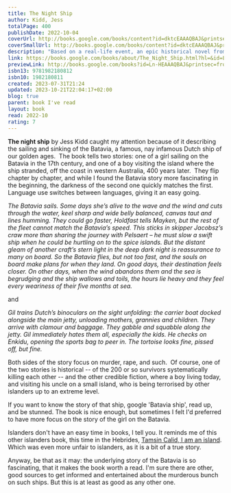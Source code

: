 ```yaml
---  
title: The Night Ship  
author: Kidd, Jess  
totalPage: 400  
publishDate: 2022-10-04  
coverUrl: http://books.google.com/books/content?id=dktcEAAAQBAJ&printsec=frontcover&img=1&zoom=1&edge=curl&source=gbs_api  
coverSmallUrl: http://books.google.com/books/content?id=dktcEAAAQBAJ&printsec=frontcover&img=1&zoom=5&edge=curl&source=gbs_api  
description: "Based on a real-life event, an epic historical novel from the award-winning author of Things in Jars that illuminates the lives of two characters: a girl shipwrecked on an island off Western Australia and, three hundred years later, a boy finding a home with his grandfather on the very same island. 1629: A newly orphaned young girl named Mayken is bound for the Dutch East Indies on the Batavia, one of the greatest ships of the Dutch Golden Age. Curious and mischievous, Mayken spends the long journey going on misadventures above and below the deck, searching for a mythical monster. But the true monsters might be closer than she thinks. 1989: A lonely boy named Gil is sent to live off the coast of Western Australia among the seasonal fishing community where his late mother once resided. There, on the tiny reef-shrouded island, he discovers the story of an infamous shipwreck…​ With her trademark “thrilling, mysterious, twisted, but more than anything, beautifully written” (Graham Norton, New York Times bestselling author) storytelling, Jess Kidd weaves a unputdownable and charming tale of friendship and sacrifice, brutality and forgiveness."  
link: https://books.google.com/books/about/The_Night_Ship.html?hl=&id=Ln-HEAAAQBAJ  
previewLink: http://books.google.com/books?id=Ln-HEAAAQBAJ&printsec=frontcover&dq=Jess+Kidd,+The+Night+Ship&hl=&as_pt=BOOKS&cd=1&source=gbs_api  
isbn13: 9781982180812  
isbn10: 1982180811  
created: 2023-07-31T21:24  
updated: 2023-10-21T22:04:17+02:00  
blog: true  
parent: book I've read  
layout: book  
read: 2022-10  
rating: 7  
---  
```

  
**The night ship** by Jess Kidd caught my attention because of it describing the sailing and sinking of the Batavia, a famous, nay infamous Dutch ship of our golden ages.  The book tells two stories: one of a girl sailing on the Batavia in the 17th century, and one of a boy visiting the island where the ship stranded, off the coast in western Australia, 400 years later.  They flip chapter by chapter, and while I found the Batavia story more fascinating in the beginning, the darkness of the second one quickly matches the first.  Language use switches between languages, giving it an easy going.   
  
_The Batavia sails. Some days she’s alive to the wave and the wind and cuts through the water, keel sharp and wide belly balanced, canvas taut and lines humming. They could go faster, Holdfast tells Mayken, but the rest of the fleet cannot match the Batavia’s speed. This sticks in skipper Jacobsz’s craw more than sharing the journey with Pelsaert – he must slow a swift ship when he could be hurtling on to the spice islands. But the distant gleam of another craft’s stern light in the deep dark night is reassurance to many on board. So the Batavia flies, but not too fast, and the souls on board make plans for when they land. On good days, their destination feels closer. On other days, when the wind abandons them and the sea is begrudging and the ship wallows and toils, the hours lie heavy and they feel every weariness of their five months at sea._  
  
and  
  
_Gil trains Dutch’s binoculars on the sight unfolding: the carrier boat docked alongside the main jetty, unloading mothers, grannies and children. They arrive with clamour and baggage. They gabble and squabble along the jetty. Gil immediately hates them all, especially the kids. He checks on Enkidu, opening the sports bag to peer in. The tortoise looks fine, pissed off, but fine._  
  
Both sides of the story focus on murder, rape, and such.  Of course, one of the two stories is historical -- of the 200 or so survivors systematically killing each other -- and the other credible fiction, where a boy living today, and visiting his uncle on a small island, who is being terrorised by other islanders up to an extreme level.  
  
If you want to know the story of that ship, google 'Batavia ship', read up, and be stunned.  The book is nice enough, but sometimes I felt I'd preferred to have more focus on the story of the girl on the Batavia.   
  
Islanders don't have an easy time in books, I tell you.  It reminds me of this other islanders book, this time in the Hebrides, [Tamsin Calid, I am an island](./Tamsin%2520Calid,%2520I%2520am%2520an%2520island.md#). Which was even more unfair to islanders, as it is a bit of a true story.  
  
Anyway, be that as it may: the underlying story of the Batavia is so fascinating, that it makes the book worth a read.  I'm sure there are other, good sources to get informed and entertained about the murderous bunch on such ships.  But this is at least as good as any other one.